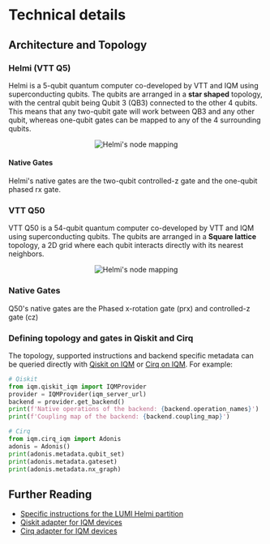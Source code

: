 # Technical details

## Architecture and Topology

### Helmi (VTT Q5)
Helmi is a 5-qubit quantum computer co-developed by VTT and IQM using superconducting qubits. 
The qubits are arranged in a **star shaped** topology, with the central qubit being Qubit 3 (QB3) connected to the other 4 qubits. 
This means that any two-qubit gate will work between QB3 and any other qubit, 
whereas one-qubit gates can be mapped to any of the 4 surrounding qubits. 

<p align="center">
    <img src="../../../../img/helmi_mapping.png" alt="Helmi's node mapping">
</p>

#### Native Gates

Helmi's native gates are the two-qubit controlled-z gate and the one-qubit phased rx gate.

### VTT Q50
VTT Q50 is a 54-qubit quantum computer co-developed by VTT and IQM using superconducting qubits. 
The qubits are arranged in a **Square lattice** topology, a 2D grid where each qubit interacts directly with its nearest neighbors.

<p align="center">
    <img src="../../../../img/helmi_mapping.png" alt="Helmi's node mapping">
</p>

### Native Gates
Q50's native gates are the Phased x-rotation gate (prx) and controlled-z gate (cz)



### Defining topology and gates in Qiskit and Cirq

The topology, supported instructions and backend specific metadata can be queried directly with [Qiskit on IQM](https://iqm-finland.github.io/qiskit-on-iqm/) or [Cirq on IQM](https://iqm-finland.github.io/cirq-on-iqm/). For example:

```python
# Qiskit
from iqm.qiskit_iqm import IQMProvider
provider = IQMProvider(iqm_server_url)
backend = provider.get_backend()
print(f'Native operations of the backend: {backend.operation_names}')
print(f'Coupling map of the backend: {backend.coupling_map}')
```

```python
# Cirq
from iqm.cirq_iqm import Adonis
adonis = Adonis()
print(adonis.metadata.qubit_set)
print(adonis.metadata.gateset)
print(adonis.metadata.nx_graph)
```


## Further Reading

* [Specific instructions for the LUMI Helmi partition](fiqci-partition.md)
* [Qiskit adapter for IQM devices](https://iqm-finland.github.io/qiskit-on-iqm/)
* [Cirq adapter for IQM devices](https://iqm-finland.github.io/cirq-on-iqm/)




